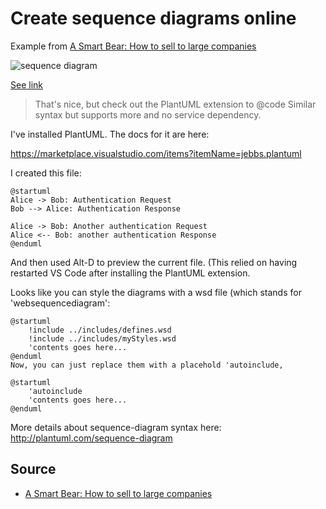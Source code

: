 ﻿# Create sequence diagrams online

Example from [A Smart Bear: How to sell to large companies](https://blog.asmartbear.com/selling-to-large-companies.html)

![sequence diagram](sequence_diagram.png)

[See link](http://www.websequencediagrams.com/?lz=QnVzaW5lc3MtPlN1cHBsaWVyOiBQdXJjaGFzZSBPcmRlclxuKEl0ZW1zLCBQcmljZSwgYW5kIFBPIE51bWJlcikKbm90ZSBvdmVyIABECApUaGUABAkgaXMgbm93IGxlZ2FsbHkgYm91bmQgdG8gCnBheSB0aGUgcwByByBhY2NvcmRpbmcgdG8AFQV0ZXJtcwpvbgAiBQCBCA4gKHVzdQBMBTMwIGRheXMuKQplbmQgbm90ZQoAgUMILT4AgVcIOiBzaGlwIHByb2R1Y3RzAA0VSW52b2ljZQCBPjI6IFdhaXRzIGV4YWN0bHkgMjkAgQ0FCgCCSBRIZXJlJ3MgYSBjaGVjay4KCg&s=napkin)

> That's nice, but check out the PlantUML extension to @code
> Similar syntax but supports more and no service dependency.

I've installed PlantUML. The docs for it are here:

https://marketplace.visualstudio.com/items?itemName=jebbs.plantuml

I created this file:

	@startuml
	Alice -> Bob: Authentication Request
	Bob --> Alice: Authentication Response

	Alice -> Bob: Another authentication Request
	Alice <-- Bob: another authentication Response
	@enduml

And then used Alt-D to preview the current file.
(This relied on having restarted VS Code after installing the PlantUML extension.

Looks like you can style the diagrams with a wsd file (which stands for 'websequencediagram':

	@startuml
		!include ../includes/defines.wsd
		!include ../includes/myStyles.wsd
		'contents goes here...
	@enduml
	Now, you can just replace them with a placehold 'autoinclude,

	@startuml
		'autoinclude
		'contents goes here...
	@enduml

More details about sequence-diagram syntax here: <http://plantuml.com/sequence-diagram>

## Source

 * [A Smart Bear: How to sell to large companies](https://blog.asmartbear.com/selling-to-large-companies.html)